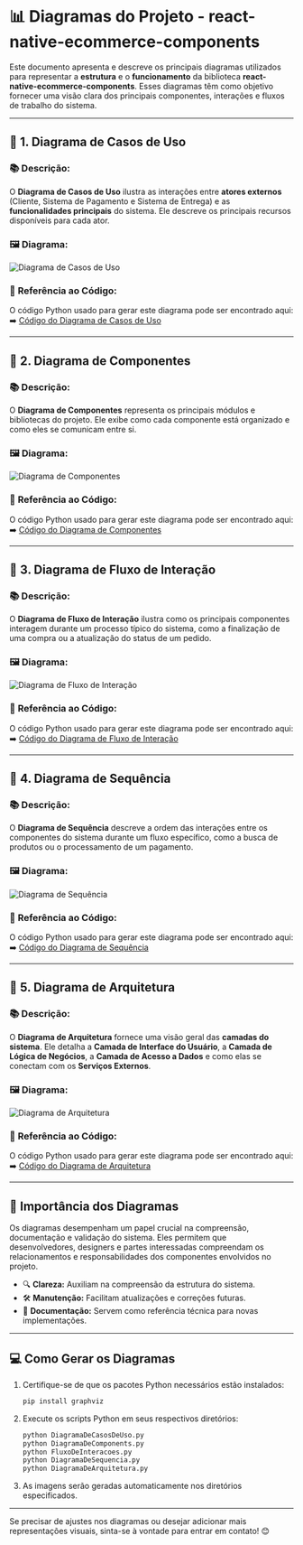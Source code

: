 # 📊 **Diagramas do Projeto - react-native-ecommerce-components**

Este documento apresenta e descreve os principais diagramas utilizados para representar a **estrutura** e o **funcionamento** da biblioteca **react-native-ecommerce-components**. Esses diagramas têm como objetivo fornecer uma visão clara dos principais componentes, interações e fluxos de trabalho do sistema.

---

## 📝 **1. Diagrama de Casos de Uso**

### 📚 **Descrição:**

O **Diagrama de Casos de Uso** ilustra as interações entre **atores externos** (Cliente, Sistema de Pagamento e Sistema de Entrega) e as **funcionalidades principais** do sistema. Ele descreve os principais recursos disponíveis para cada ator.

### 🖼️ **Diagrama:**

![Diagrama de Casos de Uso](../Diagrams/UseCases/diagrama_casos_uso.png)

### 📌 **Referência ao Código:**

O código Python usado para gerar este diagrama pode ser encontrado aqui:  
➡️ [Código do Diagrama de Casos de Uso](../Diagrams/UseCases/DiagramaDeCasosDeUso.py)

---

## 📝 **2. Diagrama de Componentes**

### 📚 **Descrição:**

O **Diagrama de Componentes** representa os principais módulos e bibliotecas do projeto. Ele exibe como cada componente está organizado e como eles se comunicam entre si.

### 🖼️ **Diagrama:**

![Diagrama de Componentes](../Diagrams/Components/diagrama_componentes.png)

### 📌 **Referência ao Código:**

O código Python usado para gerar este diagrama pode ser encontrado aqui:  
➡️ [Código do Diagrama de Componentes](../Diagrams/Components/DiagramaDeComponents.py)

---

## 📝 **3. Diagrama de Fluxo de Interação**

### 📚 **Descrição:**

O **Diagrama de Fluxo de Interação** ilustra como os principais componentes interagem durante um processo típico do sistema, como a finalização de uma compra ou a atualização do status de um pedido.

### 🖼️ **Diagrama:**

![Diagrama de Fluxo de Interação](../Diagrams/InteractionFlows/fluxo_interacao.png)

### 📌 **Referência ao Código:**

O código Python usado para gerar este diagrama pode ser encontrado aqui:  
➡️ [Código do Diagrama de Fluxo de Interação](../Diagrams/InteractionFlows/FluxoDeInteracoes.py)

---

## 📝 **4. Diagrama de Sequência**

### 📚 **Descrição:**

O **Diagrama de Sequência** descreve a ordem das interações entre os componentes do sistema durante um fluxo específico, como a busca de produtos ou o processamento de um pagamento.

### 🖼️ **Diagrama:**

![Diagrama de Sequência](../Diagrams/SequenceDiagram/diagrama_sequencia.png)

### 📌 **Referência ao Código:**

O código Python usado para gerar este diagrama pode ser encontrado aqui:  
➡️ [Código do Diagrama de Sequência](../Diagrams/SequenceDiagram/DiagramaDeSequencia.py)

---

## 📝 **5. Diagrama de Arquitetura**

### 📚 **Descrição:**

O **Diagrama de Arquitetura** fornece uma visão geral das **camadas do sistema**. Ele detalha a **Camada de Interface do Usuário**, a **Camada de Lógica de Negócios**, a **Camada de Acesso a Dados** e como elas se conectam com os **Serviços Externos**.

### 🖼️ **Diagrama:**

![Diagrama de Arquitetura](../Diagrams/ArchitectureDiagram/diagrama_arquitetura.png)

### 📌 **Referência ao Código:**

O código Python usado para gerar este diagrama pode ser encontrado aqui:  
➡️ [Código do Diagrama de Arquitetura](../Diagrams/ArchitectureDiagram/DiagramaDeArquitetura.py)

---

## 🎯 **Importância dos Diagramas**

Os diagramas desempenham um papel crucial na compreensão, documentação e validação do sistema. Eles permitem que desenvolvedores, designers e partes interessadas compreendam os relacionamentos e responsabilidades dos componentes envolvidos no projeto.

- 🔍 **Clareza:** Auxiliam na compreensão da estrutura do sistema.
- 🛠️ **Manutenção:** Facilitam atualizações e correções futuras.
- 📑 **Documentação:** Servem como referência técnica para novas implementações.

---

## 💻 **Como Gerar os Diagramas**

1. Certifique-se de que os pacotes Python necessários estão instalados:
   ```bash
   pip install graphviz
   ```
2. Execute os scripts Python em seus respectivos diretórios:
   ```bash
   python DiagramaDeCasosDeUso.py
   python DiagramaDeComponents.py
   python FluxoDeInteracoes.py
   python DiagramaDeSequencia.py
   python DiagramaDeArquitetura.py
   ```
3. As imagens serão geradas automaticamente nos diretórios especificados.

---

Se precisar de ajustes nos diagramas ou desejar adicionar mais representações visuais, sinta-se à vontade para entrar em contato! 😊
